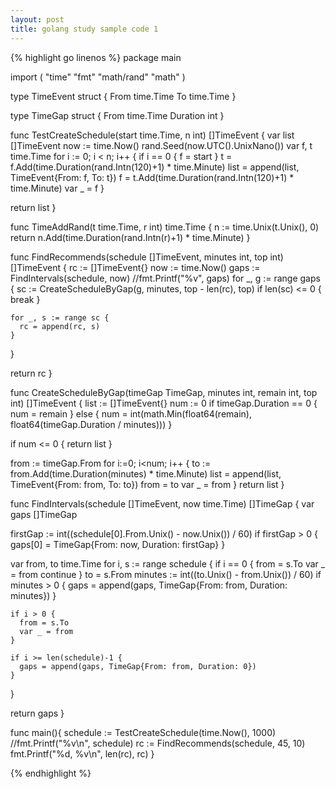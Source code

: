 ```yaml
---
layout: post
title: golang study sample code 1
---
```


{% highlight go linenos %}
package main

import (
  "time"
  "fmt"
  "math/rand"
  "math"
)

type TimeEvent struct {
  From time.Time
  To time.Time
}

type TimeGap struct {
  From time.Time
  Duration int
}

func TestCreateSchedule(start time.Time, n int) []TimeEvent {
  var list []TimeEvent
  now := time.Now()
  rand.Seed(now.UTC().UnixNano())
  var f, t time.Time
  for i := 0; i < n; i++ {
    if i == 0 {
      f = start
    }
    t = f.Add(time.Duration(rand.Intn(120)+1) * time.Minute)
    list = append(list, TimeEvent{From: f, To: t})
    f = t.Add(time.Duration(rand.Intn(120)+1) * time.Minute)
    var _ = f
  }

  return list
}

func TimeAddRand(t time.Time, r int) time.Time {
  n := time.Unix(t.Unix(), 0)
  return n.Add(time.Duration(rand.Intn(r)+1) * time.Minute)
}

func FindRecommends(schedule []TimeEvent, minutes int, top int) []TimeEvent {
  rc := []TimeEvent{}
  now := time.Now()
  gaps := FindIntervals(schedule, now)
  //fmt.Printf("%v", gaps)
  for _, g := range gaps {
    sc := CreateScheduleByGap(g, minutes, top - len(rc), top)
    if len(sc) <= 0 {
      break
    }

    for _, s := range sc {
      rc = append(rc, s)
    }
  }

  return rc
}

func CreateScheduleByGap(timeGap TimeGap, minutes int, remain int, top int) []TimeEvent {
  list := []TimeEvent{}
  num := 0
  if timeGap.Duration == 0 {
    num = remain
  } else {
    num = int(math.Min(float64(remain), float64(timeGap.Duration / minutes)))
  }

  if num <= 0 {
    return list
  }

  from := timeGap.From
  for i:=0; i<num; i++ {
    to := from.Add(time.Duration(minutes) * time.Minute)
    list = append(list, TimeEvent{From: from, To: to})
    from = to
    var _ = from
  }
  return list
}

func FindIntervals(schedule []TimeEvent, now time.Time) []TimeGap {
  var gaps []TimeGap

  firstGap := int((schedule[0].From.Unix() - now.Unix()) / 60)
  if firstGap > 0 {
    gaps[0] = TimeGap{From: now, Duration: firstGap}
  }

  var from, to time.Time
  for i, s := range schedule {
    if i == 0 {
      from = s.To
      var _ = from
      continue
    }
    to = s.From
    minutes := int((to.Unix() - from.Unix()) / 60)
    if minutes > 0 {
      gaps = append(gaps, TimeGap{From: from, Duration: minutes})
    }

    if i > 0 {
      from = s.To
      var _ = from
    }

    if i >= len(schedule)-1 {
      gaps = append(gaps, TimeGap{From: from, Duration: 0})
    }
  }

  return gaps
}

func main(){
  schedule := TestCreateSchedule(time.Now(), 1000)
  //fmt.Printf("%v\n", schedule)
  rc := FindRecommends(schedule, 45, 10)
  fmt.Printf("%d, %v\n", len(rc), rc)
}

{% endhighlight %}

